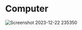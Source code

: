 # Computer

![Screenshot 2023-12-22 235350](https://github.com/Velavan-SR/nand2tetris-Part1/assets/139621147/7c0c4f15-33d0-429f-8fc5-1e100dd853cf)
